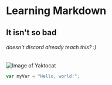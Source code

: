 # Learning Markdown
## It isn't so bad
###### doesn't discord already teach this? :) 

![Image of Yaktocat](https://octodex.github.com/images/yaktocat.png)

``` javascript
var myVar = "Hello, world!";
```
